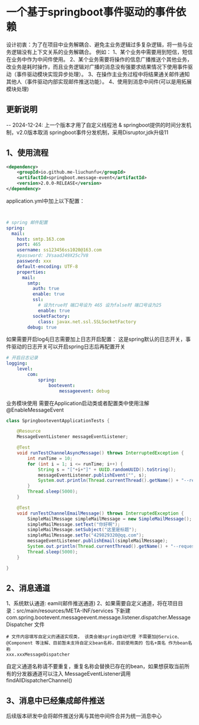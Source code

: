# 一个基于springboot事件驱动的事件依赖

设计初衷：为了在项目中业务解耦合、避免主业务逻辑过多复杂逻辑，将一些与业务逻辑没有上下文关系的业务解耦合。
例如：
1、某个业务中需要用到短信，短信在业务中作为中间件使用。
2、某个业务需要将操作的信息广播推送个其他业务，改业务是耗时操作，而且业务逻辑对广播的消息没有强要求结果情况下使用事件驱动（事件驱动模块实现异步处理）。
3、在操作主业务过程中将结果通关邮件通知其他人（事件驱动内部实现邮件推送功能）。
4、使用到消息中间件(可以是用拓展模块处理)

## 更新说明

-- 2024-12-24:
上一个版本才用了自定义线程池 & springboot提供的时间分发机制，v2.0版本取消 springboot事件分发机制，采用Disruptor,jdk升级11


## 1、使用流程

~~~xml
<dependency>
    <groupId>io.github.me-liuchunfu</groupId>
    <artifactId>springboot.message-event</artifactId>
    <version>2.0.0-RELEASE</version>
</dependency>
~~~

application.yml中加上以下配置：
~~~yml


# spring 邮件配置
spring:
  mail:
    host: smtp.163.com
    port: 465
    username: ss123456ss1020@163.com
    #password: JVsaadJ49X25c7V8
    password: xxx
    default-encoding: UTF-8
    properties:
      mail:
        smtp:
          auth: true
          enable: true
          ssl:
            # 设为true时 端口号设为 465 设为false时 端口号设为25
            enable: true
          socketFactory:
            class: javax.net.ssl.SSLSocketFactory
        debug: true
~~~

如果需要开启log4j日志需要加上日志开启配置：
这是spring默认的日志开关，事件驱动的日志开关可以开启spring日志后再配置开关

~~~yaml
# 开启日志记录
logging:
    level:
        com:
            spring:
                bootevent:
                    messageevent: debug

~~~

业务模块使用
需要在Application启动类或者配置类中使用注解
@EnableMessageEvent

~~~java
class SpringbooteventApplicationTests {

    @Resource
    MessageEventListener messageEventListener;

    @Test
    void runTestChannelAsyncMessage() throws InterruptedException {
        int runTime = 10;
        for (int i = 1; i <= runTime; i++) {
            String s = "["+i+"]" + UUID.randomUUID().toString();
            messageEventListener.publishEvent("", s);
            System.out.println(Thread.currentThread().getName() + "--request:" + s);
        }
        Thread.sleep(5000);
    }

    @Test
    void runTestChannelEmailMessage() throws InterruptedException {
        SimpleMailMessage simpleMailMessage = new SimpleMailMessage();
        simpleMailMessage.setText("你好啊");
        simpleMailMessage.setSubject("这里是标题");
        simpleMailMessage.setTo("429829320@qq.com");
        messageEventListener.publishEmail(simpleMailMessage);
        System.out.println(Thread.currentThread().getName() + "--request:");
        Thread.sleep(5000);
    }

}
~~~


## 2、消息通道

1、系统默认通道: eamil(邮件推送通道)
2、如果需要自定义通道，将在项目目录：src/main/resources/META-INF/services 下新建 com.spring.bootevent.messageevent.message.listener.dispatcher.MessageDispatcher 文件
~~~properties
# 文件内容填写自定义的通道实现类， 该类会被spring自动代理 不需要加@Service、@Component 等注解、目前暂未支持自定义bean名称，目前使用类的 包名+类名 作为bean名称
xxx.xxxMessageDispatcher

~~~
自定义通道名称请不要重复，重复名称会替换已存在的bean，如果想获取当前所有的分发器通道可以注入 MessageEventListener调用findAllDispatcherChannel()


## 3、消息中已经集成邮件推送
后续版本研发中会将邮件推送分离与其他中间件合并为统一消息中心


